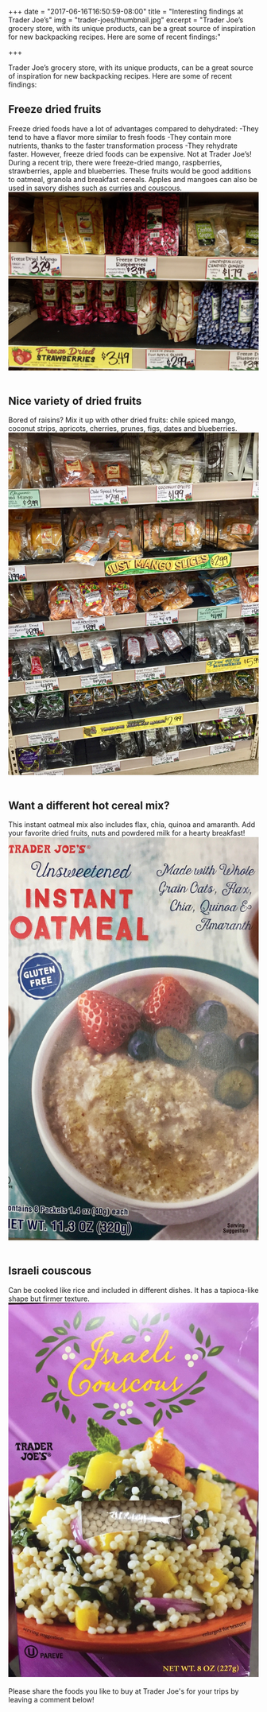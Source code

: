 +++
date = "2017-06-16T16:50:59-08:00"
title = "Interesting findings at Trader Joe’s"
img = "trader-joes/thumbnail.jpg"
excerpt = "Trader Joe’s grocery store, with its unique products, can be a great source of inspiration for new backpacking recipes. Here are some of recent findings:"

+++

Trader Joe’s grocery store, with its unique products, can be a great source of inspiration for new backpacking recipes. Here are some of recent findings:

<div class="row">
	<div class="col-sm-6 col-xs-12">
		<h2>Freeze dried fruits</h2>
		Freeze dried foods have a lot of advantages compared to dehydrated:
		-They tend to have a flavor more similar to fresh foods
		-They contain more nutrients, thanks to the faster transformation process
		-They rehydrate faster.
		However, freeze dried foods can be expensive. Not at Trader Joe’s! During a recent trip, there were freeze-dried mango, raspberries, strawberries, apple and blueberries. These fruits would be good additions to oatmeal, granola and breakfast cereals. Apples and mangoes can also be used in savory dishes such as curries and couscous.
	</div>
	<div class="col-sm-6 col-xs-12">
		<img src="/img/posts/trader-joes/freeze_dried.jpg" class="img-responsive" />
	</div>
</div>
<br/>
<div class="row">
	<div class="col-sm-6 col-xs-12">
		<h2>Nice variety of dried fruits</h2>
		Bored of raisins? Mix it up with other dried fruits: chile spiced mango, coconut strips, apricots, cherries, prunes, figs, dates and blueberries.
	</div>
	<div class="col-sm-6 col-xs-12">
		<img src="/img/posts/trader-joes/dried_fruit.jpg" class="img-responsive" />
	</div>
</div>
<br/>
<div class="row">
	<div class="col-sm-6 col-xs-12">
		<h2>Want a different hot cereal mix?</h2>
		This instant oatmeal mix also includes flax, chia, quinoa and amaranth. Add your favorite dried fruits, nuts and powdered milk for a hearty breakfast!
	</div>
	<div class="col-sm-6 col-xs-12">
		<img src="/img/posts/trader-joes/oatmeal.jpg" class="img-responsive" />
	</div>
</div>
<br/>
<div class="row">
	<div class="col-sm-6 col-xs-12">
		<h2>Israeli couscous</h2>
		Can be cooked like rice and included in different dishes. It has a tapioca-like shape but firmer texture. 
	</div>
	<div class="col-sm-6 col-xs-12">
		<img src="/img/posts/trader-joes/israeli_couscous.jpg" class="img-responsive" />
	</div>
</div>

<br/>
Please share the foods you like to buy at Trader Joe's for your trips by leaving a comment below!

